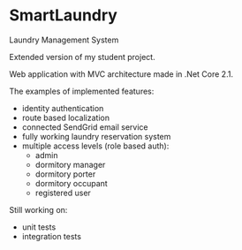 # SmartLaundry
Laundry Management System

Extended version of my student project.

Web application with MVC architecture made in .Net Core 2.1.

The examples of implemented features:
- identity authentication
- route based localization
- connected SendGrid email service
- fully working laundry reservation system
- multiple access levels (role based auth):
  - admin
  - dormitory manager
  - dormitory porter
  - dormitory occupant
  - registered user

Still working on:
- unit tests
- integration tests
